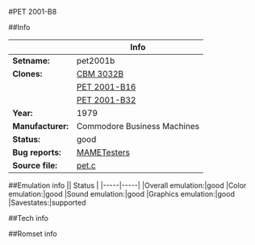 #PET 2001-B8

##Info

||Info|
|-----|-----|
|**Setname:**|pet2001b
|**Clones:**|[CBM 3032B](cbm3032b.md)
||[PET 2001-B16](pet2001b16.md)
||[PET 2001-B32](pet2001b32.md)
|**Year:**|1979
|**Manufacturer:**|Commodore Business Machines
|**Status:**|good
|**Bug reports:**|[MAMETesters](http://mametesters.org/view_all_set.php?type=1&temporary=y&search=pet.c)
|**Source file:**|[pet.c](https://github.com/mamedev/mame/blob/master/src/mess/drivers/pet.c)

##Emulation info
|| Status |
|-----|-----|
|Overall emulation:|good
|Color emulation:|good
|Sound emulation:|good
|Graphics emulation:|good
|Savestates:|supported

##Tech info

##Romset info

<!--- START OF EDITED COMMENT DO NOT TOUCH TEXT ABOVE-->
